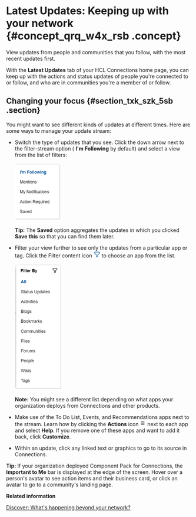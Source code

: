 # Latest Updates: Keeping up with your network {#concept_qrq_w4x_rsb .concept}

View updates from people and communities that you follow, with the most recent updates first.

With the **Latest Updates** tab of your HCL Connections home page, you can keep up with the actions and status updates of people you're connected to or follow, and who are in communities you're a member of or follow.

## Changing your focus {#section_txk_szk_5sb .section}

You might want to see different kinds of updates at different times. Here are some ways to manage your update stream:

-   Switch the type of updates that you see. Click the down arrow next to the filter-stream option \( **I'm Following** by default\) and select a view from the list of filters:

    ![](images/latest_personal_filters.png)

    **Tip:** The **Saved** option aggregates the updates in which you clicked **Save this** so that you can find them later.

-   Filter your view further to see only the updates from a particular app or tag. Click the Filter content icon ![Filter content icon](images/funnel.png) to choose an app from the list.

    ![](images/latest_filter_updates.png)

    **Note:** You might see a different list depending on what apps your organization deploys from Connections and other products.

-   Make use of the To Do List, Events, and Recommendations apps next to the stream. Learn how by clicking the **Actions** icon ![](images/hamburger_icon.png) next to each app and select **Help**. If you remove one of these apps and want to add it back, click **Customize**.
-   Within an update, click any linked text or graphics to go to its source in Connections.

**Tip:** If your organization deployed Component Pack for Connections, the **Important to Me** bar is displayed at the edge of the screen. Hover over a person's avatar to see action items and their business card, or click an avatar to go to a community's landing page.

**Related information**  


[Discover: What's happening beyond your network?](discover_beyond_your_network.md)

